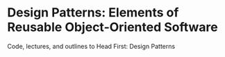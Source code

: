 # Design Patterns: Elements of Reusable Object-Oriented Software

Code, lectures, and outlines to Head First: Design Patterns

